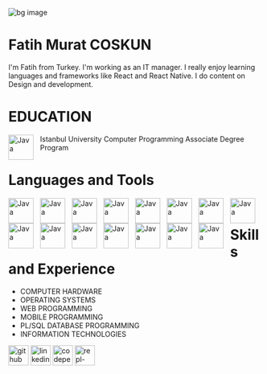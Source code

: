 ![bg image]([https://media.licdn.com/dms/image/D4E16AQElHyLOeH0Ulg/profile-displaybackgroundimage-shrink_350_1400/0/1690838100891?e=1696464000&v=beta&t=q5vqg7IiBYkYoEW0rpZA5oLCVPjzyRdI6jf9nIeFthA](https://www.linkedin.com/in/fmcoskun/overlay/background-image/))


# Fatih Murat COSKUN
I'm Fatih from Turkey. I'm working as an IT manager. I really enjoy learning languages and frameworks like React and React Native. I do content on Design and development. 
# EDUCATION
<img align="left" alt="Java" width="50px" style="padding-right:10px;" src='https://www.istanbul.edu.tr/css/theme/default/img/logo/iu.png'> Istanbul University Computer Programming Associate Degree Program




# Languages and Tools
<!-- https://devicon.dev/ -->
<img align="left" alt="Java" width="50px" style="padding-right:10px;" src="https://cdn.jsdelivr.net/gh/devicons/devicon/icons/html5/html5-plain.svg" />
<img align="left" alt="Java" width="50px" style="padding-right:10px;" src="https://cdn.jsdelivr.net/gh/devicons/devicon/icons/css3/css3-plain.svg" />
<img align="left" alt="Java" width="50px" style="padding-right:10px;" src="https://cdn.jsdelivr.net/gh/devicons/devicon/icons/javascript/javascript-plain.svg" />
<img align="left" alt="Java" width="50px" style="padding-right:10px;" src="https://cdn.jsdelivr.net/gh/devicons/devicon@latest/icons/typescript/typescript-original.svg" />
<img align="left" alt="Java" width="50px" style="padding-right:10px;" src="https://cdn.jsdelivr.net/gh/devicons/devicon/icons/react/react-original.svg" />
<img align="left" alt="Java" width="50px" style="padding-right:10px;" src="https://cdn.jsdelivr.net/gh/devicons/devicon@latest/icons/nodejs/nodejs-plain-wordmark.svg" />
<img align="left" alt="Java" width="50px" style="padding-right:10px;" src="https://cdn.jsdelivr.net/gh/devicons/devicon@latest/icons/php/php-original.svg" />
<img align="left" alt="Java" width="50px" style="padding-right:10px;" src="https://cdn.jsdelivr.net/gh/devicons/devicon@latest/icons/azuresqldatabase/azuresqldatabase-original.svg" />
<img align="left" alt="Java" width="50px" style="padding-right:10px;" src="https://cdn.jsdelivr.net/gh/devicons/devicon@latest/icons/python/python-original-wordmark.svg" />
<img align="left" alt="Java" width="50px" style="padding-right:10px;" src="https://cdn.jsdelivr.net/gh/devicons/devicon/icons/linux/linux-original.svg" />
<img align="left" alt="Java" width="50px" style="padding-right:10px;" src="https://cdn.jsdelivr.net/gh/devicons/devicon@latest/icons/csharp/csharp-original.svg" />
<img align="left" alt="Java" width="50px" style="padding-right:10px;" src="https://cdn.jsdelivr.net/gh/devicons/devicon@latest/icons/c/c-original.svg" />
<img align="left" alt="Java" width="50px" style="padding-right:10px;" src="https://cdn.jsdelivr.net/gh/devicons/devicon@latest/icons/blender/blender-original.svg" />
<img align="left" alt="Java" width="50px" style="padding-right:10px;" src="https://cdn.jsdelivr.net/gh/devicons/devicon@latest/icons/photoshop/photoshop-original.svg" />
<img align="left" alt="Java" width="50px" style="padding-right:10px;" src="https://cdn.jsdelivr.net/gh/devicons/devicon@latest/icons/illustrator/illustrator-plain.svg" />
<br />

# Skills and Experience

* COMPUTER HARDWARE
* OPERATING SYSTEMS
* WEB PROGRAMMING
* MOBILE PROGRAMMING
* PL/SQL DATABASE PROGRAMMING
* INFORMATION TECHNOLOGIES 


[<img src='https://cdn.jsdelivr.net/npm/simple-icons@3.0.1/icons/github.svg' alt='github' height='40'>](https://github.com/fmcoskun)  [<img src='https://cdn.jsdelivr.net/gh/devicons/devicon@latest/icons/linkedin/linkedin-original.svg' alt='linkedin' height='40'>](https://www.linkedin.com/in/fmcoskun/)  [<img src='https://cdn.jsdelivr.net/npm/simple-icons@3.0.1/icons/codepen.svg' alt='codepen' height='40'>](https://codepen.io/fmcoskun)  [<img src='https://cdn.jsdelivr.net/gh/devicons/devicon@latest/icons/replit/replit-plain-wordmark.svg' alt='repl-dot-it' height='40'>](https://replit.com/@fmcoskun)  

